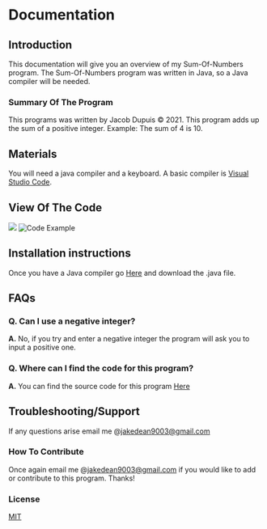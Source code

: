 # **Documentation**
## **Introduction**
This documentation will give you an overview of my Sum-Of-Numbers program. The Sum-Of-Numbers program was written in Java, so a Java compiler will be needed. 
### **Summary Of The Program**
This programs was written by Jacob Dupuis © 2021. This program adds up the sum of a positive integer. Example: The sum of 4 is 10.
## **Materials**
You will need a java compiler and a keyboard. A basic compiler is [Visual Studio Code](https://code.visualstudio.com/).
## **View Of The Code**
![](https://user-images.githubusercontent.com/66533303/226728225-fd937415-d873-4a3f-849a-90a5befcbe0b.png)
![Code Example](https://user-images.githubusercontent.com/66533303/226728108-9cae777d-182a-4758-abc8-fcabead8ef44.png)
## **Installation instructions**
Once you have a Java compiler go [Here](https://github.com/jakedean9903/Documentation) and download the .java file.
## **FAQs**
### Q. Can I use a negative integer?
**A.** No, if you try and enter a negative integer the program will ask you to input a positive one. 
### Q. Where can I find the code for this program?
**A.** You can find the source code for this program [Here](https://github.com/jakedean9903/Documentation)
## **Troubleshooting/Support**
If any questions arise email me @jakedean9003@gmail.com
### **How To Contribute**
Once again email me @jakedean9003@gmail.com if you would like to add or contribute to this program. Thanks!
### **License**
[MIT](https://choosealicense.com/licenses/mit/)

